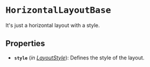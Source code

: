 <!--
SPDX-FileCopyrightText: 2024 vivi developers <vivi-ui@tuta.io>
SPDX-License-Identifier: MIT
-->

# `HorizontalLayoutBase`

It's just a horizontal layout with a style.

## Properties

- **`style`** (_in_ _[LayoutStyle](./vertical_layout_base.md)_): Defines the style of the layout.
